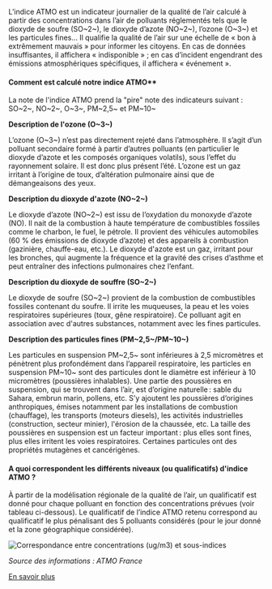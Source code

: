 L’indice ATMO est un indicateur journalier de la qualité de l’air calculé à partir des concentrations dans l’air de polluants réglementés tels que le dioxyde de soufre (SO~2~), le dioxyde d’azote (NO~2~), l’ozone (O~3~) et les particules fines... Il qualifie la qualité de l’air sur une échelle de « bon à extrêmement mauvais » pour informer les citoyens. En cas de données insuffisantes, il affichera « indisponible » ; en cas d’incident engendrant des émissions atmosphériques spécifiques, il affichera « événement ».

#### Comment est calculé notre indice ATMO**

La note de l'indice ATMO prend la "pire" note des indicateurs suivant : SO~2~, NO~2~, O~3~, PM~2,5~ et PM~10~

**Description de l'ozone (O~3~)**

L’ozone (O~3~) n’est pas directement rejeté dans l’atmosphère. Il s’agit d’un polluant secondaire formé à partir d’autres polluants (en particulier le dioxyde d’azote et les composés organiques volatils), sous l’effet du rayonnement solaire. Il est donc plus présent l’été.
L’ozone est un gaz irritant à l’origine de toux, d’altération pulmonaire ainsi que de démangeaisons des yeux.

**Description du dioxyde d'azote (NO~2~)**

Le dioxyde d’azote (NO~2~) est issu de l’oxydation du monoxyde d’azote (NO). Il nait de la combustion à haute température de combustibles fossiles comme le charbon, le fuel, le pétrole.
Il provient des véhicules automobiles (60 % des émissions de dioxyde d’azote) et des appareils à combustion (gazinière, chauffe-eau, etc.).
Le dioxyde d'azote est un gaz, irritant pour les bronches, qui augmente la fréquence et la gravité des crises d’asthme et peut entraîner des infections pulmonaires chez l’enfant.

**Description du dioxyde de souffre (SO~2~)**

Le dioxyde de soufre (SO~2~) provient de la combustion de combustibles fossiles contenant du soufre.
Il irrite les muqueuses, la peau et les voies respiratoires supérieures (toux, gêne respiratoire). Ce polluant agit en association avec d'autres substances, notamment avec les fines particules.

**Description des particules fines (PM~2,5~/PM~10~)**

Les particules en suspension PM~2,5~ sont inférieures à 2,5 micromètres et pénètrent plus profondément dans l’appareil respiratoire, les particles en suspension PM~10~ sont des particules dont le diamètre est inférieur à 10 micromètres (poussières inhalables).
Une partie des poussières en suspension, qui se trouvent dans l’air, est d’origine naturelle : sable du Sahara, embrun marin, pollens, etc. S’y ajoutent les poussières d’origines anthropiques, émises notamment par les installations de combustion (chauffage), les transports (moteurs diesels), les activités industrielles (construction, secteur minier), l'érosion de la chaussée, etc.
La taille des poussières en suspension est un facteur important : plus elles sont fines, plus elles irritent les voies respiratoires. Certaines particules ont des propriétés mutagènes et cancérigènes.

#### A quoi correspondent les différents niveaux (ou qualificatifs) d'indice ATMO ?

À partir de la modélisation régionale de la qualité de l’air, un qualificatif est donné pour chaque polluant en fonction des concentrations prévues (voir tableau ci-dessous). Le qualificatif de l’indice ATMO retenu correspond au qualificatif le plus pénalisant des 5 polluants considérés (pour le jour donné et la zone géographique considérée).

![Correspondance entre concentrations (ug/m3) et sous-indices](https://www.atmo-bfc.org/medias/images/echelle.png?v=85)

_Source des informations : ATMO France_

[En savoir plus](https://www.atmo-france.org/article/lindice-atmo)
